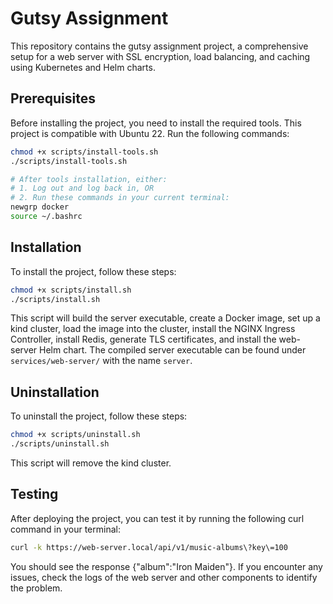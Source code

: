 # Gutsy Assignment
This repository contains the gutsy assignment project, a comprehensive setup for a web server with SSL encryption, load balancing, and caching using Kubernetes and Helm charts.

## Prerequisites
Before installing the project, you need to install the required tools. This project is compatible with Ubuntu 22. Run the following commands:

```bash
chmod +x scripts/install-tools.sh
./scripts/install-tools.sh

# After tools installation, either:
# 1. Log out and log back in, OR
# 2. Run these commands in your current terminal:
newgrp docker
source ~/.bashrc
```

## Installation
To install the project, follow these steps:

```bash
chmod +x scripts/install.sh
./scripts/install.sh
```

This script will build the server executable, create a Docker image, set up a kind cluster, load the image into the cluster, install the NGINX Ingress Controller, install Redis, generate TLS certificates, and install the web-server Helm chart. The compiled server executable can be found under `services/web-server/` with the name `server`.

## Uninstallation
To uninstall the project, follow these steps:

```bash
chmod +x scripts/uninstall.sh
./scripts/uninstall.sh
```

This script will remove the kind cluster.

## Testing
After deploying the project, you can test it by running the following curl command in your terminal:
```bash
curl -k https://web-server.local/api/v1/music-albums\?key\=100
```
You should see the response {"album":"Iron Maiden"}. If you encounter any issues, check the logs of the web server and other components to identify the problem.
